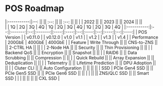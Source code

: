 # POS Roadmap

|:-----------:|:--:  || ||                 :--: || ||  :--: || ||
|             | 2022 || ||                  2023               || || 2024  || ||             
|             | 1Q | 2Q      | 3Q | 4Q      | 1Q   | 2Q   | 3Q | 4Q   | 1Q | 2Q   | 3Q | 4Q   |
|:-----------:|:--:|:-------:|:--:|:-------:|:----:|:----:|:--:|:----:|:--:|:----:|:--:|:----:|
| POS Version |    | v0.11.0 |    | v0.12.0 | v1.0 | v1.1 |    | v1.2 |    | v1.3 |    | v1.4 |
| Performance | 200GbE                      | 400GbE                  | 400GbE                |
| Feature     | Write Through           || || CNS-to-ZNS          || || 2-CTRL HA         || ||
|             | 2-Node HA               || || Security            || || Thin Provisioning || ||
|             | Backend QoS             || || Encryption          || || Snapshot          || ||
|             | RAID6                   || || Data Scrubbing      || || Compression       || ||
|             | Quick Rebuild           || || Array Expansion     || || Deduplication     || ||
|             | Telemetry               || || Lifetime Prediction || || DPU Adoption      || ||
|             | Cluter CLI              || || Auto Configuration  || ||                   || ||
| SSD         | PCIe Gen4 SSD           || || PCIe Gen5 SSD       || || PCIe Gen6 SSD     || ||
|             |                         || || ZNS/QLC SSD         || || Smart SSD             |
|             |                         || ||                     || || CXL SSD               |
